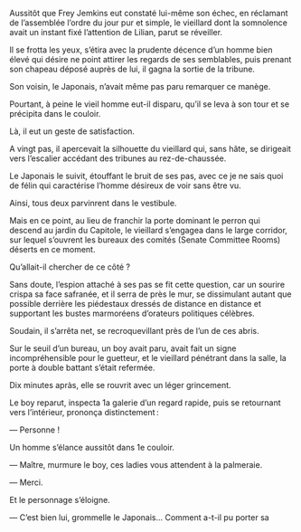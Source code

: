 Aussitôt que Frey Jemkins eut constaté lui-même son échec, en réclamant de l’assemblée l’ordre du jour pur et simple, le vieillard dont la somnolence
avait un instant fixé l’attention de Lilian, parut se réveiller.

Il se frotta les yeux, s’étira avec la prudente décence d’un homme bien
élevé qui désire ne point attirer les regards de ses semblables, puis prenant
son chapeau déposé auprès de lui, il gagna la sortie de la tribune.

Son voisin, le Japonais, n’avait même pas paru remarquer ce manège.

Pourtant, à peine le vieil homme eut-il disparu, qu’il se leva à son tour
et se précipita dans le couloir.

Là, il eut un geste de satisfaction.

A vingt pas, il apercevait la silhouette du vieillard qui, sans hâte, se
dirigeait vers l’escalier accédant des tribunes au rez-de-chaussée.

Le Japonais le suivit, étouffant le bruit de ses pas, avec ce je ne sais
quoi de félin qui caractérise l’homme désireux de voir sans être vu.

Ainsi, tous deux parvinrent dans le vestibule.

Mais en ce point, au lieu de franchir la porte dominant le perron qui
descend au jardin du Capitole, le vieillard s’engagea dans le large corridor,
sur lequel s’ouvrent les bureaux des comités (Senate Committee Rooms)
déserts en ce moment.

Qu’allait-il chercher de ce côté ?

Sans doute, l’espion attaché à ses pas se fit cette question, car un sourire
crispa sa face safranée, et il serra de près le mur, se dissimulant autant
que possible derrière les piédestaux dressés de distance en distance et supportant les bustes marmoréens d’orateurs politiques célèbres.

Soudain, il s’arrêta net, se recroquevillant près de l’un de ces abris.

Sur le seuil d’un bureau, un boy avait paru, avait fait un signe incompréhensible pour le guetteur, et le vieillard pénétrant dans la salle, la porte à double battant s’était refermée.

Dix minutes apràs, elle se rouvrit avec un léger grincement.

Le boy reparut, inspecta 1a galerie d’un regard rapide, puis se retournant
vers l’intérieur, prononça distinctement :

— Personne !

Un homme s’élance aussitôt dans 1e couloir.

— Maître, murmure le boy, ces ladies vous attendent à la palmeraie.

— Merci.

Et le personnage s’éloigne.

— C’est bien lui, grommelle le Japonais... Comment a-t-il pu porter sa
